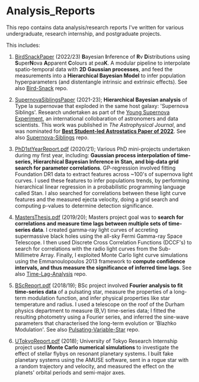 # Analysis_Reports
This repo contains data analysis/research reports I've written for various undergraduate, research internship, and postgraduate projects.

This includes:

1) [BirdSnackPaper](https://arxiv.org/search/?searchtype=author&query=Ward%2C+S+M) (2022/23) **B**ayesian **I**nference of **R**v **D**istributions using **S**uper**N**ova **A**pparent **C**olours at pea**K**. A modular pipeline to interpolate spatio-temporal data with **2D Gaussian processes**, and feed the measurements into a **Hierarchical Bayesian Model** to infer population hyperparameters (and distentangle intrinsic and extrinsic effects). See also [Bird-Snack](https://github.com/sam-m-ward/birdsnack/tree/main) repo.

2) [SupernovaSiblingsPaper](https://ui.adsabs.harvard.edu/abs/2022arXiv220910558W/abstract) (2021-23); **Hierarchical Bayesian analysis** of Type Ia supernovae that exploded in the same host galaxy: 'Supernova Siblings'. Research undertaken as part of the [Young Supernova Experiment](https://yse.ucsc.edu), an international collobaration of astronomers and data scientists. This work was published in *The Astrophysical Journal*, and was nominated for [**Best Student-led Astrostatics Paper of 2022**](http://astrostat.org/competition/). See also [Supernova-Siblings](https://github.com/sam-m-ward/Supernova-Siblings) repo.

3) [PhD1stYearReport.pdf](https://github.com/sam-m-ward/Analysis_Reports/blob/main/PhD1stYearReport.pdf) (2020/21); Various PhD mini-projects undertaken during my first year, including: **Gaussian process interpolation of time-series, Hierarchical Bayesian Inference in Stan, and big-data grid search for parameter correlations**. GP-regression involved fitting Foundation DR1 data to extract features across ~100's of supernova light curves. I used these features to infer populations trends, by performing hierarchical linear regression in a probabilistic programming language called Stan. I also searched for correlations between these light curve features and the measured ejecta velocity, doing a grid search and computing p-values to determine detection significance.

4) [MastersThesis.pdf](https://github.com/sam-m-ward/Analysis_Reports/blob/main/MastersThesis.pdf) (2019/20); Masters project goal was to **search for correlations and measure time lags between multiple sets of time-series data**. I created gamma-ray light curves of accreting supermassive black holes using the all-sky Fermi Gamma-ray Space Telescope. I then used Discrete Cross Correlation Functions (DCCF's) to search for correlations with the radio light curves from the Sub-Millimetre Array. Finally, I exploited Monte Carlo light curve simulations using the Emmanoulopoulos 2013 framework to **compute confidence intervals, and thus measure the significance of inferred time lags**. See also [Time-Lag-Analysis](https://github.com/sam-m-ward/Time-Lag-Analysis) repo.

5) [BScReport.pdf](https://github.com/sam-m-ward/Analysis_Reports/blob/main/BScReport.pdf) (2018/19); BSc project involved **Fourier analysis to fit time-series data** of a pulsating star, measure the properties of a long-term modulation function, and infer physical properties like star temperature and radius. I used a telescope on the roof of the Durham physics department to measure (B,V) time-series data; I fitted the resulting photometry using a Fourier series, and inferred the sine-wave parameters that characterised the long-term evolution or 'Blazhko Modulation'. See also [Pulsating-Variable-Star](https://github.com/sam-m-ward/Pulsating-Variable-Star) repo.

6) [UTokyoReport.pdf](https://github.com/sam-m-ward/Analysis_Reports/blob/main/UTokyoReport.pdf) (2018); University of Tokyo Research Internship project used **Monte Carlo numerical simulations** to investigate the effect of stellar flybys on resonant planetary systems. I built fake planetary systems using the AMUSE software, sent in a rogue star with a random trajectory and velocity, and measured the effect on the planets' orbital periods and semi-major axes.
